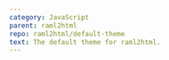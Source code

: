 ```yaml
---
category: JavaScript
parent: raml2html
repo: raml2html/default-theme
text: The default theme for raml2html.
---
```

